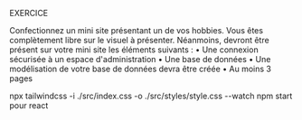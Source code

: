 
EXERCICE

Confectionnez un mini site présentant un de vos hobbies. Vous êtes complètement libre sur le
visuel à présenter. Néanmoins, devront être présent sur votre mini site les éléments suivants :
• Une connexion sécurisée à un espace d'administration
• Une base de données
• Une modélisation de votre base de données devra être créée
• Au moins 3 pages



<!-- depuis le dossier client -->

npx tailwindcss -i ./src/index.css -o ./src/styles/style.css --watch
npm start pour react